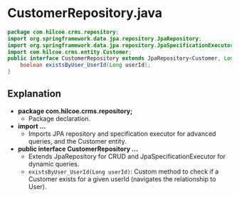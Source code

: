 # CustomerRepository.java

```java
package com.hilcoe.crms.repository;
import org.springframework.data.jpa.repository.JpaRepository;
import org.springframework.data.jpa.repository.JpaSpecificationExecutor;
import com.hilcoe.crms.entity.Customer;
public interface CustomerRepository extends JpaRepository<Customer, Long>, JpaSpecificationExecutor<Customer> {
    boolean existsByUser_UserId(Long userId);
}
```

## Explanation

- **package com.hilcoe.crms.repository;**
  - Package declaration.
- **import ...**
  - Imports JPA repository and specification executor for advanced queries, and the Customer entity.
- **public interface CustomerRepository ...**
  - Extends JpaRepository for CRUD and JpaSpecificationExecutor for dynamic queries.
  - `existsByUser_UserId(Long userId)`: Custom method to check if a Customer exists for a given userId (navigates the relationship to User).
